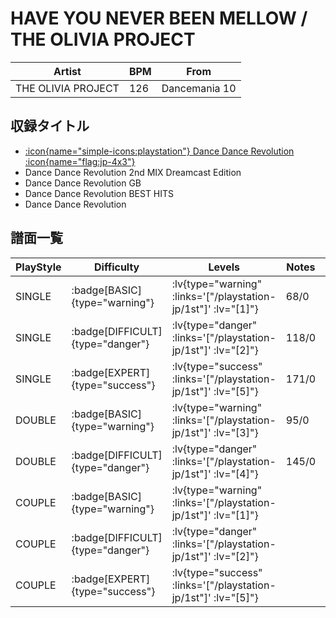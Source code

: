 # HAVE YOU NEVER BEEN MELLOW / THE OLIVIA PROJECT

|Artist|BPM|From|
|------|---|----|
|THE OLIVIA PROJECT|126|Dancemania 10|

## 収録タイトル

- [:icon{name="simple-icons:playstation"} Dance Dance Revolution :icon{name="flag:jp-4x3"}](/playstation-jp/1st)
- Dance Dance Revolution 2nd MIX Dreamcast Edition
- Dance Dance Revolution GB
- Dance Dance Revolution BEST HITS
- Dance Dance Revolution

## 譜面一覧

|PlayStyle|Difficulty|Levels|Notes|Movie|
|---------|----------|------|-----|-----|
|SINGLE| :badge[BASIC]{type="warning"}| :lv{type="warning" :links='["/playstation-jp/1st"]' :lv="[1]"}|68/0||
|SINGLE| :badge[DIFFICULT]{type="danger"}| :lv{type="danger" :links='["/playstation-jp/1st"]' :lv="[2]"}|118/0||
|SINGLE| :badge[EXPERT]{type="success"}| :lv{type="success" :links='["/playstation-jp/1st"]' :lv="[5]"}|171/0||
|DOUBLE| :badge[BASIC]{type="warning"}| :lv{type="warning" :links='["/playstation-jp/1st"]' :lv="[3]"}|95/0||
|DOUBLE| :badge[DIFFICULT]{type="danger"}| :lv{type="danger" :links='["/playstation-jp/1st"]' :lv="[4]"}|145/0||
|COUPLE| :badge[BASIC]{type="warning"}| :lv{type="warning" :links='["/playstation-jp/1st"]' :lv="[1]"}|||
|COUPLE| :badge[DIFFICULT]{type="danger"}| :lv{type="danger" :links='["/playstation-jp/1st"]' :lv="[2]"}|||
|COUPLE| :badge[EXPERT]{type="success"}| :lv{type="success" :links='["/playstation-jp/1st"]' :lv="[5]"}|||
